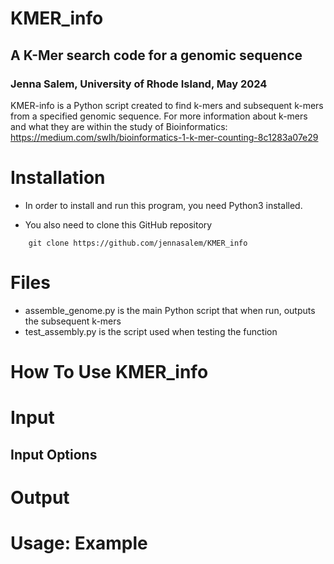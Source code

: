 # KMER_info
## A K-Mer search code for a genomic sequence
### Jenna Salem, University of Rhode Island, May 2024
KMER-info is a Python script created to find k-mers and subsequent k-mers from a specified genomic sequence. 
For more information about k-mers and what they are within the study of Bioinformatics:
  https://medium.com/swlh/bioinformatics-1-k-mer-counting-8c1283a07e29

# Installation
- In order to install and run this program, you need Python3 installed. 

- You also need to clone this GitHub repository
```
    git clone https://github.com/jennasalem/KMER_info
```

# Files
- assemble_genome.py is the main Python script that when run, outputs the subsequent k-mers
- test_assembly.py is the script used when testing the function

# How To Use KMER_info

# Input
## Input Options

# Output

# Usage: Example

